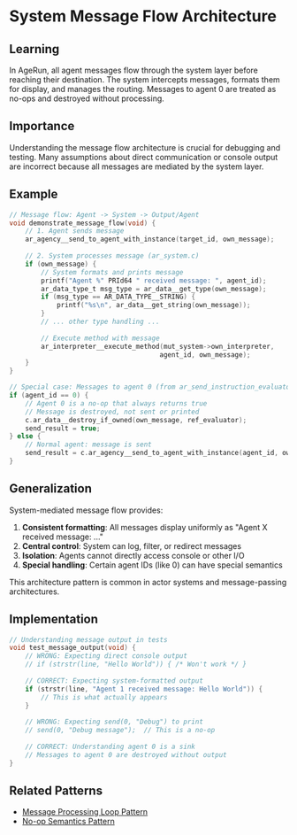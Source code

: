 # System Message Flow Architecture

## Learning
In AgeRun, all agent messages flow through the system layer before reaching their destination. The system intercepts messages, formats them for display, and manages the routing. Messages to agent 0 are treated as no-ops and destroyed without processing.

## Importance
Understanding the message flow architecture is crucial for debugging and testing. Many assumptions about direct communication or console output are incorrect because all messages are mediated by the system layer.

## Example
```c
// Message flow: Agent -> System -> Output/Agent
void demonstrate_message_flow(void) {
    // 1. Agent sends message
    ar_agency__send_to_agent_with_instance(target_id, own_message);
    
    // 2. System processes message (ar_system.c)
    if (own_message) {
        // System formats and prints message
        printf("Agent %" PRId64 " received message: ", agent_id);
        ar_data_type_t msg_type = ar_data__get_type(own_message);
        if (msg_type == AR_DATA_TYPE__STRING) {
            printf("%s\n", ar_data__get_string(own_message));
        }
        // ... other type handling ...
        
        // Execute method with message
        ar_interpreter__execute_method(mut_system->own_interpreter, 
                                      agent_id, own_message);
    }
}

// Special case: Messages to agent 0 (from ar_send_instruction_evaluator.zig)
if (agent_id == 0) {
    // Agent 0 is a no-op that always returns true
    // Message is destroyed, not sent or printed
    c.ar_data__destroy_if_owned(own_message, ref_evaluator);
    send_result = true;
} else {
    // Normal agent: message is sent
    send_result = c.ar_agency__send_to_agent_with_instance(agent_id, own_message);
}
```

## Generalization
System-mediated message flow provides:
1. **Consistent formatting**: All messages display uniformly as "Agent X received message: ..."
2. **Central control**: System can log, filter, or redirect messages
3. **Isolation**: Agents cannot directly access console or other I/O
4. **Special handling**: Certain agent IDs (like 0) can have special semantics

This architecture pattern is common in actor systems and message-passing architectures.

## Implementation
```c
// Understanding message output in tests
void test_message_output(void) {
    // WRONG: Expecting direct console output
    // if (strstr(line, "Hello World")) { /* Won't work */ }
    
    // CORRECT: Expecting system-formatted output
    if (strstr(line, "Agent 1 received message: Hello World")) {
        // This is what actually appears
    }
    
    // WRONG: Expecting send(0, "Debug") to print
    // send(0, "Debug message");  // This is a no-op
    
    // CORRECT: Understanding agent 0 is a sink
    // Messages to agent 0 are destroyed without output
}
```

## Related Patterns
- [Message Processing Loop Pattern](message-processing-loop-pattern.md)
- [No-op Semantics Pattern](no-op-semantics-pattern.md)